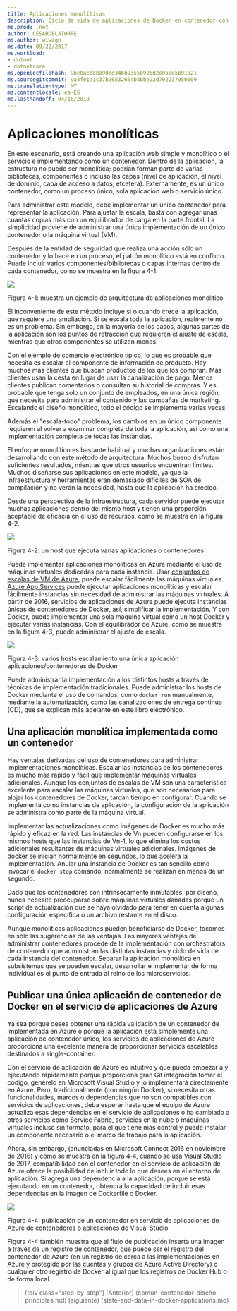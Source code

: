 ```yaml
---
title: Aplicaciones monolíticas
description: Ciclo de vida de aplicaciones de Docker en contenedor con la plataforma y las herramientas de Microsoft
ms.prod: .net
author: CESARDELATORRE
ms.author: wiwagn
ms.date: 09/22/2017
ms.workload:
- dotnet
- dotnetcore
ms.openlocfilehash: 9be0ac088a90bd34bb93550925d2e0aee5b91a21
ms.sourcegitcommit: 9a4fe1a1c37b26532654b4bbe22d702237950009
ms.translationtype: MT
ms.contentlocale: es-ES
ms.lasthandoff: 04/16/2018
---
```

# <a name="monolithic-applications"></a>Aplicaciones monolíticas

En este escenario, está creando una aplicación web simple y monolítico o el servicio e implementando como un contenedor. Dentro de la aplicación, la estructura no puede ser monolítica; podrían forman parte de varias bibliotecas, componentes o incluso las capas (nivel de aplicación, el nivel de dominio, capa de acceso a datos, etcetera). Externamente, es un único contenedor, como un proceso único, sola aplicación web o servicio único.

Para administrar este modelo, debe implementar un único contenedor para representar la aplicación. Para ajustar la escala, basta con agregar unas cuantas copias más con un equilibrador de carga en la parte frontal. La simplicidad proviene de administrar una única implementación de un único contenedor o la máquina virtual (VM).

Después de la entidad de seguridad que realiza una acción sólo un contenedor y lo hace en un proceso, el patrón monolítico está en conflicto. Puede incluir varios componentes/bibliotecas o capas internas dentro de cada contenedor, como se muestra en la figura 4-1.

![](./media/image1.png)

Figura 4-1: muestra un ejemplo de arquitectura de aplicaciones monolítico

El inconveniente de este método incluye si o cuando crece la aplicación, que requiere una ampliación. Si se escala toda la aplicación, realmente no es un problema. Sin embargo, en la mayoría de los casos, algunas partes de la aplicación son los puntos de retracción que requieren el ajuste de escala, mientras que otros componentes se utilizan menos.

Con el ejemplo de comercio electrónico típico, lo que es probable que necesita es escalar el componente de información de producto. Hay muchos más clientes que buscan productos de los que los compran. Más clientes usan la cesta en lugar de usar la canalización de pago. Menos clientes publican comentarios o consultan su historial de compras. Y es probable que tenga solo un conjunto de empleados, en una única región, que necesita para administrar el contenido y las campañas de marketing. Escalando el diseño monolítico, todo el código se implementa varias veces.

Además el "escala-todo" problema, los cambios en un único componente requieren al volver a examinar completa de toda la aplicación, así como una implementación completa de todas las instancias.

El enfoque monolítico es bastante habitual y muchas organizaciones están desarrollando con este método de arquitectura. Muchos bueno disfrutan suficientes resultados, mientras que otros usuarios encuentran límites. Muchos diseñarse sus aplicaciones en este modelo, ya que la infraestructura y herramientas eran demasiado difíciles de SOA de compilación y no verán la necesidad, hasta que la aplicación ha crecido.

Desde una perspectiva de la infraestructura, cada servidor puede ejecutar muchas aplicaciones dentro del mismo host y tienen una proporción aceptable de eficacia en el uso de recursos, como se muestra en la figura 4-2.

![](./media/image2.png)

Figura 4-2: un host que ejecuta varias aplicaciones o contenedores

Puede implementar aplicaciones monolíticas en Azure mediante el uso de máquinas virtuales dedicadas para cada instancia. Usar [conjuntos de escalas de VM de Azure](https://docs.microsoft.com/azure/virtual-machine-scale-sets/), puede escalar fácilmente las máquinas virtuales. [Azure App Services](https://azure.microsoft.com/en-us/services/app-service/) puede ejecutar aplicaciones monolíticas y escalar fácilmente instancias sin necesidad de administrar las máquinas virtuales. A partir de 2016, servicios de aplicaciones de Azure puede ejecuta instancias únicas de contenedores de Docker, así, simplificar la implementación. Y con Docker, puede implementar una sola máquina virtual como un host Docker y ejecutar varias instancias. Con el equilibrador de Azure, como se muestra en la figura 4-3, puede administrar el ajuste de escala.

![](./media/image3.png)

Figura 4-3: varios hosts escalamiento una única aplicación aplicaciones/contenedores de Docker

Puede administrar la implementación a los distintos hosts a través de técnicas de implementación tradicionales. Puede administrar los hosts de Docker mediante el uso de comandos, como `docker run` manualmente, mediante la automatización, como las canalizaciones de entrega continua (CD), que se explican más adelante en este libro electrónico.

## <a name="monolithic-application-deployed-as-a-container"></a>Una aplicación monolítica implementada como un contenedor

Hay ventajas derivadas del uso de contenedores para administrar implementaciones monolíticas. Escalar las instancias de los contenedores es mucho más rápido y fácil que implementar máquinas virtuales adicionales. Aunque los conjuntos de escalas de VM son una característica excelente para escalar las máquinas virtuales, que son necesarios para alojar los contenedores de Docker, tardan tiempo en configurar. Cuando se implementa como instancias de aplicación, la configuración de la aplicación se administra como parte de la máquina virtual.

Implementar las actualizaciones como imágenes de Docker es mucho más rápido y eficaz en la red. Las instancias de Vn pueden configurarse en los mismos hosts que las instancias de Vn-1, lo que elimina los costos adicionales resultantes de máquinas virtuales adicionales. Imágenes de docker se inician normalmente en segundos, lo que acelera la implementación. Anular una instancia de Docker es tan sencillo como invocar el `docker stop` comando, normalmente se realizan en menos de un segundo.

Dado que los contenedores son intrínsecamente inmutables, por diseño, nunca necesite preocuparse sobre máquinas virtuales dañadas porque un script de actualización que se haya olvidado para tener en cuenta algunas configuración específica o un archivo restante en el disco.

Aunque monolíticas aplicaciones pueden beneficiarse de Docker, tocamos en sólo las sugerencias de las ventajas. Las mayores ventajas de administrar contenedores procede de la implementación con orchestrators de contenedor que administran las distintas instancias y ciclo de vida de cada instancia del contenedor. Separar la aplicación monolítica en subsistemas que se pueden escalar, desarrollar e implementar de forma individual es el punto de entrada al reino de los microservicios.

## <a name="publishing-a-single-docker-container-app-to-azure-app-service"></a>Publicar una única aplicación de contenedor de Docker en el servicio de aplicaciones de Azure

Ya sea porque desea obtener una rápida validación de un contenedor de implementada en Azure o porque la aplicación está simplemente una aplicación de contenedor único, los servicios de aplicaciones de Azure proporciona una excelente manera de proporcionar servicios escalables destinados a single-container.

Con el servicio de aplicación de Azure es intuitivo y que pueda empezar a y ejecutando rápidamente porque proporciona gran Git integración tomar el código, genérelo en Microsoft Visual Studio y lo implementará directamente en Azure. Pero, tradicionalmente (con ningún Docker), si necesita otras funcionalidades, marcos o dependencias que no son compatibles con servicios de aplicaciones, deba esperar hasta que el equipo de Azure actualiza esas dependencias en el servicio de aplicaciones o ha cambiado a otros servicios como Service Fabric, servicios en la nube o máquinas virtuales incluso sin formato, para el que tiene más control y puede instalar un componente necesario o el marco de trabajo para la aplicación.

Ahora, sin embargo, (anunciadas en Microsoft Connect 2016 en noviembre de 2016) y como se muestra en la figura 4‑4, cuando se usa Visual Studio de 2017, compatibilidad con el contenedor en el servicio de aplicación de Azure ofrece la posibilidad de incluir todo lo que desees en el entorno de aplicación. Si agrega una dependencia a la aplicación, porque se está ejecutando en un contenedor, obtendrá la capacidad de incluir esas dependencias en la imagen de Dockerfile o Docker.

![](./media/image4.png)

Figura 4-4: publicación de un contenedor en servicio de aplicaciones de Azure de contenedores o aplicaciones de Visual Studio

Figura 4-4 también muestra que el flujo de publicación inserta una imagen a través de un registro de contenedor, que puede ser el registro del contenedor de Azure (en un registro de cerca a las implementaciones en Azure y protegido por las cuentas y grupos de Azure Active Directory) o cualquier otro registro de Docker al igual que los registros de Docker Hub o de forma local.


>[!div class="step-by-step"]
[Anterior] (común-contenedor-diseño-principles.md) [siguiente] (state-and-data-in-docker-applications.md)
